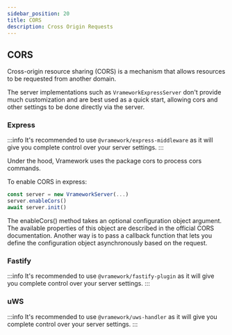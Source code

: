 ```yaml
---
sidebar_position: 20
title: CORS
description: Cross Origin Requests
---
```


## CORS

Cross-origin resource sharing (CORS) is a mechanism that allows resources to be requested from another domain. 

The server implementations such as `VrameworkExpressServer` don't provide much customization and are best used as a quick start, allowing cors and other settings to be done directly via the server.

### Express

:::info
It's recommended to use `@vramework/express-middleware` as it will give you complete control over your server settings.
:::

Under the hood, Vramework uses the package cors to process cors commands.

To enable CORS in express:

```typescript
const server = new VrameworkServer(...)
server.enableCors()
await server.init()
```

The enableCors() method takes an optional configuration object argument. The available properties of this object are described in the official CORS documentation. Another way is to pass a callback function that lets you define the configuration object asynchronously based on the request.

### Fastify

:::info
It's recommended to use `@vramework/fastify-plugin` as it will give you complete control over your server settings.
:::

### uWS

:::info
It's recommended to use `@vramework/uws-handler` as it will give you complete control over your server settings.
:::